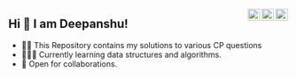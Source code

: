 <a href="https://twitter.com/XYZ" target="_blank" rel="nofollow"><img align="right" alt="Pratik's Twitter" width="22px" src="https://cdn.jsdelivr.net/npm/simple-icons@v3/icons/twitter.svg" /></a><a href="https://www.linkedin.com/in/XYZ" target="_blank" rel="nofollow"><img align="right" width="22px" src="https://cdn.jsdelivr.net/npm/simple-icons@v3/icons/linkedin.svg" /></a><a href="https://www.instagram.com/XYZ" target="_blank" rel="nofollow"><img align="right" width="22px" src="https://cdn.jsdelivr.net/npm/simple-icons@v3/icons/instagram.svg" /></a>

## Hi 👋 I am Deepanshu! 


- 👨‍💻 This Repository contains my solutions to various CP questions
- 👨🏽‍💻 Currently learning data structures and algorithms.
- 🤝 Open for collaborations.
